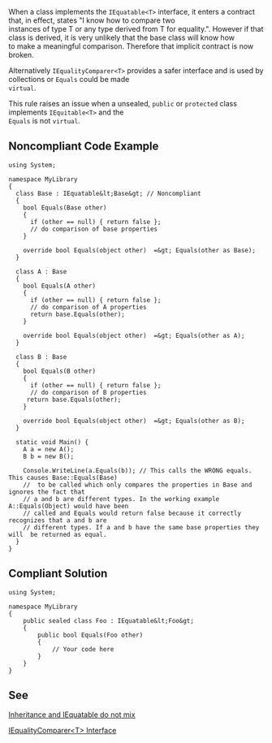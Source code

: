 
When a class implements the `IEquatable<T>` interface, it enters a contract that, in effect, states "I know how to compare two<br>instances of type T or any type derived from T for equality.". However if that class is derived, it is very unlikely that the base class will know how<br>to make a meaningful comparison. Therefore that implicit contract is now broken.

Alternatively `IEqualityComparer<T>` provides a safer interface and is used by collections or `Equals` could be made<br>`virtual`.

This rule raises an issue when a unsealed, `public` or `protected` class implements `IEquitable<T>` and the<br>`Equals` is not `virtual`.

## Noncompliant Code Example


    using System;
    
    namespace MyLibrary
    {
      class Base : IEquatable&lt;Base&gt; // Noncompliant
      {
        bool Equals(Base other)
        {
          if (other == null) { return false };
          // do comparison of base properties
        }
    
        override bool Equals(object other)  =&gt; Equals(other as Base);
      }
    
      class A : Base
      {
        bool Equals(A other)
        {
          if (other == null) { return false };
          // do comparison of A properties
          return base.Equals(other);
        }
    
        override bool Equals(object other)  =&gt; Equals(other as A);
      }
    
      class B : Base
      {
        bool Equals(B other)
        {
          if (other == null) { return false };
          // do comparison of B properties
         return base.Equals(other);
        }
    
        override bool Equals(object other)  =&gt; Equals(other as B);
      }
    
      static void Main() {
        A a = new A();
        B b = new B();
    
        Console.WriteLine(a.Equals(b)); // This calls the WRONG equals. This causes Base::Equals(Base)
        //  to be called which only compares the properties in Base and ignores the fact that
        // a and b are different types. In the working example A::Equals(Object) would have been
        // called and Equals would return false because it correctly recognizes that a and b are
        // different types. If a and b have the same base properties they will  be returned as equal.
      }
    }


## Compliant Solution


    using System;
    
    namespace MyLibrary
    {
        public sealed class Foo : IEquatable&lt;Foo&gt;
        {
            public bool Equals(Foo other)
            {
                // Your code here
            }
        }
    }


## See

[Inheritance and IEquatable do not mix](http://blog.mischel.com/2013/01/05/inheritance-and-iequatable-do-not-mix/)

[IEqualityComparer&lt;T&gt; Interface](https://msdn.microsoft.com/en-us/library/ms132151%28v=vs.110%29.aspx)
